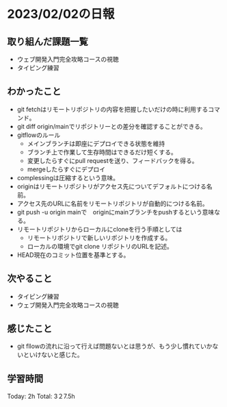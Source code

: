 # 2023/02/02の日報
## 取り組んだ課題一覧
* ウェブ開発入門完全攻略コースの視聴
* タイピング練習
## わかったこと
* git fetchはリモートリポジトリの内容を把握したいだけの時に利用するコマンド。
* git diff origin/mainでリポジトリーとの差分を確認することができる。
* gitflowのルール
  * メインブランチは即座にデプロイできる状態を維持
  * ブランチ上で作業して生存時間はできるだけ短くする。
  * 変更したらすぐにpull requestを送り、フィードバックを得る。
  * mergeしたらすぐにデプロイ
*  complessingは圧縮するという意味。
*  originはリモートリポジトリがアクセス先についてデフォルトにつける名前。
  *  アクセス先のURLに名前をリモートリポジトリが自動的につける名前。
*  git push -u origin mainで　originにmainブランチをpushするという意味なる。
* リモートリポジトリからローカルにcloneを行う手順としては
  *  リモートリポジトリで新しいリポジトリを作成する。
  *  ローカルの環境でgit clone リポジトリのURLを記述。
*  HEAD現在のコミット位置を基準とする。   
## 次やること
* タイピング練習
* ウェブ開発入門完全攻略コースの視聴
## 感じたこと
* git fllowの流れに沿って行えば問題ないとは思うが、もう少し慣れていかないといけないと感じた。
## 学習時間
Today: 2h
Total: 3２7.5h
